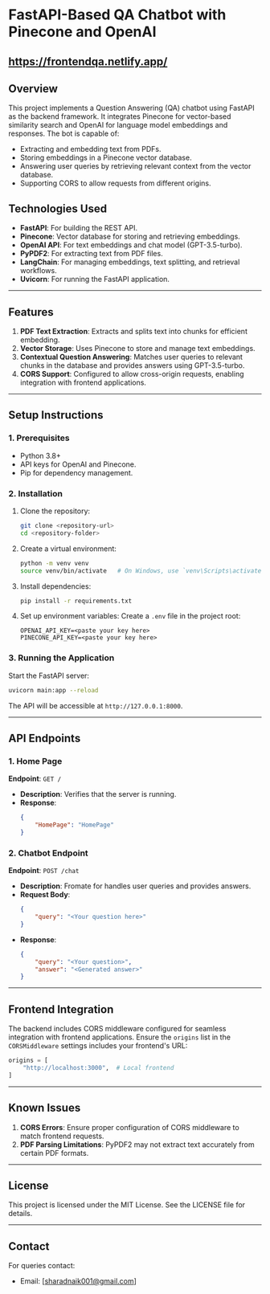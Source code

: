 # FastAPI-Based QA Chatbot with Pinecone and OpenAI
## https://frontendqa.netlify.app/
## **Overview**
This project implements a Question Answering (QA) chatbot using FastAPI as the backend framework. It integrates Pinecone for vector-based similarity search and OpenAI for language model embeddings and responses. The bot is capable of:

- Extracting and embedding text from PDFs.
- Storing embeddings in a Pinecone vector database.
- Answering user queries by retrieving relevant context from the vector database.
- Supporting CORS to allow requests from different origins.

## **Technologies Used**
- **FastAPI**: For building the REST API.
- **Pinecone**: Vector database for storing and retrieving embeddings.
- **OpenAI API**: For text embeddings and chat model (GPT-3.5-turbo).
- **PyPDF2**: For extracting text from PDF files.
- **LangChain**: For managing embeddings, text splitting, and retrieval workflows.
- **Uvicorn**: For running the FastAPI application.

---

## **Features**
1. **PDF Text Extraction**: Extracts and splits text into chunks for efficient embedding.
2. **Vector Storage**: Uses Pinecone to store and manage text embeddings.
3. **Contextual Question Answering**: Matches user queries to relevant chunks in the database and provides answers using GPT-3.5-turbo.
4. **CORS Support**: Configured to allow cross-origin requests, enabling integration with frontend applications.

---

## **Setup Instructions**

### **1. Prerequisites**
- Python 3.8+
- API keys for OpenAI and Pinecone.
- Pip for dependency management.

### **2. Installation**
1. Clone the repository:
   ```bash
   git clone <repository-url>
   cd <repository-folder>
   ```

2. Create a virtual environment:
   ```bash
   python -m venv venv
   source venv/bin/activate   # On Windows, use `venv\Scripts\activate`
   ```

3. Install dependencies:
   ```bash
   pip install -r requirements.txt
   ```

4. Set up environment variables:
   Create a `.env` file in the project root:
   ```env
   OPENAI_API_KEY=<paste your key here>
   PINECONE_API_KEY=<paste your key here>
   ```

### **3. Running the Application**

Start the FastAPI server:
```bash
uvicorn main:app --reload

```

The API will be accessible at `http://127.0.0.1:8000`.

---

## **API Endpoints**

### **1. Home Page**
**Endpoint**: `GET /`

- **Description**: Verifies that the server is running.
- **Response**:
  ```json
  {
      "HomePage": "HomePage"
  }
  ```

### **2. Chatbot Endpoint**
**Endpoint**: `POST /chat`

- **Description**: Fromate for handles user queries and provides answers.
- **Request Body**:
  ```json
  {
      "query": "<Your question here>"
  }
  ```
- **Response**:
  ```json
  {
      "query": "<Your question>",
      "answer": "<Generated answer>"
  }
  ```

---

## **Frontend Integration**

The backend includes CORS middleware configured for seamless integration with frontend applications. Ensure the `origins` list in the `CORSMiddleware` settings includes your frontend's URL:

```python
origins = [
    "http://localhost:3000",  # Local frontend
]
```

---

## **Known Issues**
1. **CORS Errors**: Ensure proper configuration of CORS middleware to match frontend requests.
2. **PDF Parsing Limitations**: PyPDF2 may not extract text accurately from certain PDF formats.


---

## **License**
This project is licensed under the MIT License. See the LICENSE file for details.

---

## **Contact**
For queries contact:
- Email: [sharadnaik001@gmail.com]


